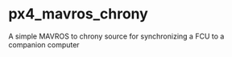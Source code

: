 # px4_mavros_chrony
A simple MAVROS to chrony source for synchronizing a FCU to a companion computer
